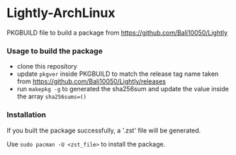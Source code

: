 # Lightly-ArchLinux
PKGBUILD file to build a package from https://github.com/Bali10050/Lightly

### Usage to build the package

- clone this repository
- update `pkgver` inside PKGBUILD to match the release tag name taken from https://github.com/Bali10050/Lightly/releases
- run `makepkg -g` to generated the sha256sum and update the value inside the array `sha256sums=()`

### Installation

If you built the package successfully, a '.zst' file will be generated.

Use `sudo pacman -U <zst_file>` to install the package.
